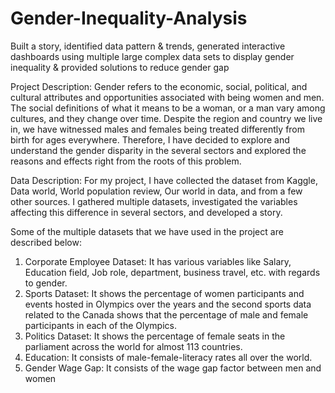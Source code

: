 # Gender-Inequality-Analysis
Built a story, identified data pattern &amp; trends, generated interactive dashboards using multiple large complex data sets to display gender inequality &amp; provided solutions to reduce gender gap

Project Description:
Gender refers to the economic, social, political, and cultural attributes and opportunities associated with being women and men. The social definitions of what it means to be a woman, or a man vary among cultures, and they change over time. Despite the region and country we live in, we have witnessed males and females being treated differently from birth for ages everywhere. Therefore, I have decided to explore and understand the gender disparity in the several sectors and explored the reasons and effects right from the roots of this problem. 

Data Description:
For my project, I have collected the dataset from Kaggle, Data world, World population review, Our world in data, and from a few other sources. I gathered multiple datasets, investigated the variables affecting this difference in several sectors, and developed a story.

 Some of the multiple datasets that we have used in the project are described below:
 
1.	Corporate Employee Dataset: It has various variables like Salary, Education field, Job role, department, business travel, etc. with regards to gender.
2.	Sports Dataset: It shows the percentage of women participants and events hosted in Olympics over the years and the second sports data related to the Canada shows that the percentage of male and female participants in each of the Olympics.
3.	Politics Dataset: It shows the percentage of female seats in the parliament across the world for almost 113 countries.
4.	Education: It consists of male-female-literacy rates all over the world.
5.	Gender Wage Gap: It consists of the wage gap factor between men and women


